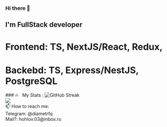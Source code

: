 ### Hi there 👋
## I'm FullStack developer
# Frontend: TS, NextJS/React, Redux, 
# Backebd: TS, Express/NestJS, PostgreSQL
<!--
Here are some ideas to get you started:

- 🔭 I’m currently working on ...
- 🌱 I’m currently learning ...
- 👯 I’m looking to collaborate on ...
- 🤔 I’m looking for help with ...
- 💬 Ask me about ...
- 📫 How to reach me: ...
- 😄 Pronouns: ...
- ⚡ Fun fact: ...
-->
<div class="stat">
### 🔥 &nbsp; My Stats :
<img src="https://streak-stats.demolab.com?user=DiametrFQ&theme=github-dark-blue&border_radius=6&card_width=300&type=png" alt="GitHub Streak"/><br>
<img src="https://github-readme-stats.vercel.app/api/top-langs/?username=DiametrFQ&layout=donut-vertical"/><br>
</div>
📫 How to reach me:<br>
Telegram: @diametrfq<br>
Mail?: hohlov.03@inbox.ru
